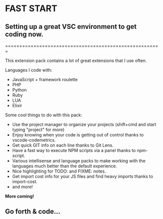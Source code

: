 # FAST START
## Setting up a great VSC environment to get coding now.
=======================================================


This extension pack contains a lot of great extensions that I use often.

Languages I code with:

* JavaScript + framework roulette
* PHP
* Python
* Ruby
* LUA
* Elixir

Some cool things to do with this pack:

* Use the project manager to organize your projects (shift+cmd and start typing "project" for more)
* Enjoy knowing when your code is getting out of control thanks to vscode-codemetrics.
* Get quick GIT info on each line thanks to Git Lens.
* Have a fast way to execute NPM scripts via a panel thanks to npm-script.
* Various intellisense and language packs to make working with the languages much better than the default experience.
* Nice highlighting for TODO: and FIXME: notes.
* Get import cost info for your JS files and find heavy imports thanks to import-cost.
* and more!

**More coming!**

## **Go forth & code...**